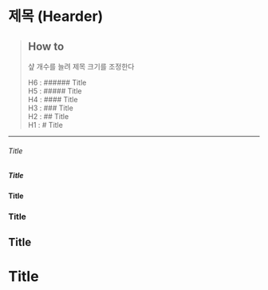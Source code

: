 # 제목 (Hearder)

> ## How to
> 
> 샾 개수를 늘려 제목 크기를 조정한다  
> 
> H6 : ###### Title </br>
> H5 : ##### Title </br>
> H4 : #### Title </br>
> H3 : ### Title </br>
> H2 : ## Title </br>
> H1 : # Title </br>

----

###### Title

##### Title

#### Title

### Title

## Title

# Title